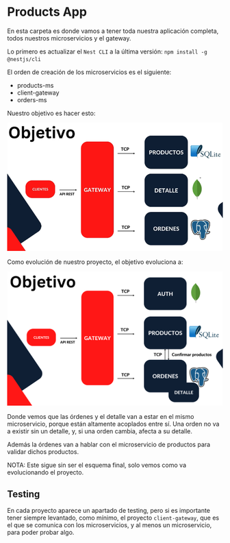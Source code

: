 # Products App

En esta carpeta es donde vamos a tener toda nuestra aplicación completa, todos nuestros microservicios y el gateway.

Lo primero es actualizar el `Nest CLI` a la última versión: `npm install -g @nestjs/cli`

El orden de creación de los microservicios es el siguiente:

- products-ms
- client-gateway
- orders-ms

Nuestro objetivo es hacer esto:

![alt Objetivo](./images/Objetivo.png)

Como evolución de nuestro proyecto, el objetivo evoluciona a:

![alt Objetivo_2](./images/Objetivo_2.png)

Donde vemos que las órdenes y el detalle van a estar en el mismo microservicio, porque están altamente acoplados entre sí. Una orden no va a existir sin un detalle, y, si una orden cambia, afecta a su detalle.

Además la órdenes van a hablar con el microservicio de productos para validar dichos productos.

NOTA: Este sigue sin ser el esquema final, solo vemos como va evolucionando el proyecto.

## Testing

En cada proyecto aparece un apartado de testing, pero si es importante tener siempre levantado, como mínimo, el proyecto `client-gateway`, que es el que se comunica con los microservicios, y al menos un microservicio, para poder probar algo.

